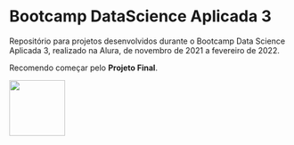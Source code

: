 # Bootcamp DataScience Aplicada 3

Repositório para projetos desenvolvidos durante o Bootcamp Data Science Aplicada 3, realizado na Alura, de novembro de 2021 a fevereiro de 2022.

Recomendo começar pelo **Projeto Final**.

<img src="https://yt3.ggpht.com/ytc/AKedOLRszi3O39AB5-uw_1jkrxJppwegjToBgIKFIOqiiA=s900-c-k-c0x00ffffff-no-rj" width="100" height="100">

